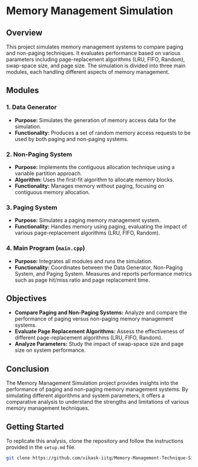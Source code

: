 # Memory Management Simulation

## Overview

This project simulates memory management systems to compare paging and non-paging techniques. It evaluates performance based on various parameters including page-replacement algorithms (LRU, FIFO, Random), swap-space size, and page size. The simulation is divided into three main modules, each handling different aspects of memory management.

## Modules

### 1. Data Generator

- **Purpose:** Simulates the generation of memory access data for the simulation.
- **Functionality:** Produces a set of random memory access requests to be used by both paging and non-paging systems.

### 2. Non-Paging System

- **Purpose:** Implements the contiguous allocation technique using a variable partition approach.
- **Algorithm:** Uses the first-fit algorithm to allocate memory blocks.
- **Functionality:** Manages memory without paging, focusing on contiguous memory allocation.

### 3. Paging System

- **Purpose:** Simulates a paging memory management system.
- **Functionality:** Handles memory using paging, evaluating the impact of various page-replacement algorithms (LRU, FIFO, Random).

### 4. Main Program (`main.cpp`)

- **Purpose:** Integrates all modules and runs the simulation.
- **Functionality:** Coordinates between the Data Generator, Non-Paging System, and Paging System. Measures and reports performance metrics such as page hit/miss ratio and page replacement time.

## Objectives

- **Compare Paging and Non-Paging Systems:** Analyze and compare the performance of paging versus non-paging memory management systems.
- **Evaluate Page Replacement Algorithms:** Assess the effectiveness of different page-replacement algorithms (LRU, FIFO, Random).
- **Analyze Parameters:** Study the impact of swap-space size and page size on system performance.

## Conclusion

The Memory Management Simulation project provides insights into the performance of paging and non-paging memory management systems. By simulating different algorithms and system parameters, it offers a comparative analysis to understand the strengths and limitations of various memory management techniques.

## Getting Started

To replicate this analysis, clone the repository and follow the instructions provided in the `setup.md` file.

```bash
git clone https://github.com/vikask-iitg/Memory-Management-Technique-Simulation.git
